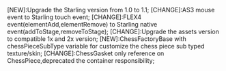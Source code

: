 [NEW]:Upgrade the Starling version from 1.0 to 1.1;
[CHANGE]:AS3 mouse event to Starling touch event;
[CHANGE]:FLEX4 event(elementAdd,elementRemove) to Starling native event(addToStage,removeToStage);
[CHANGE]:Upgrade the assets version to compatible 1x and 2x version;
[NEW]:ChessFactoryBase with chessPieceSubType variable for customize the chess piece sub typed texture/skin;
[CHANGE]:ChessGasket only reference on ChessPiece,deprecated the container responsibility;